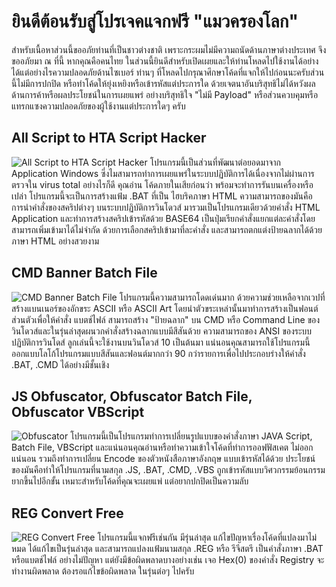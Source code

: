 # ยินดีต้อนรับสู่โปรเจคแจกฟรี "แมวครองโลก"
สำหรับเนื้อหาส่วนนี้ขออภัยท่านที่เป็นชาวต่างชาติ เพราะกระผมไม่มีความถนัดด้านภาษาต่างประเทศ จึงขออภัยมา ณ ที่นี้
หากคุณคือคนไทย ในส่วนนี้ยินดีสำหรับเปิดเผยและให้ท่านโหลดไปใช้งานได้อย่างได้แต่อย่างไรความปลอดภัยด้านไซเบอร์ ท่านๆ ที่โหลดไปกรุณาศึกษาโค้ดที่แจกให้ไปก่อนนะครับส่วนนี้ไม่มีการปกปิด หรือทำโค้ดให้ยุ่งเหยิงหรือเข้ารหัสแต่ประการใด ด้วยเจตนาอันบริสุทธิไม่ได้หวังผลด้านการค้าหรือผลประโยชน์ในการเผยแพร่ อย่างบริสุทธิใจ "ไม่มี Payload" หรือส่วนควบคุมหรือแทรกแซงความปลอดภัยของผู้ใช้งานแต่ประการใดๆ ครับ


## All Script to HTA Script Hacker
![All Script to HTA Script Hacker](https://drive.google.com/file/d/157QrwMCN92vw_MBx7yhv6rDMDfRbwix0/view?usp=sharing)
โปรแกรมนี้เป็นส่วนที่พัฒนาต่อยอดมาจาก Application Windows ซี่งไมสามารถทำการเผยแพร่ในระบบปฏิบัติการได้เนื่องจากไม่ผ่านการตรวจใน virus total อย่างไรก็ดี คุณอ่าน
โค้ดภายในเสียก่อนว่า พร้อมจะทำการรันบนเครื่องหรือเปล่า โปรแกรมนี้จะเป็นการสร้างแฟ้ม .BAT ที่เป็น ไฮบริคภาษา HTML ความสามารถของมันคือ การนำคำสั่งของสคริปต่างๆ บนระบบปฏิบัติการวินโดวส์ มารวมเป็นโปรแกรมเดียวด้วยคำสั่ง HTML Application และทำการสร้างสคริปเข้ารหัสด้วย BASE64 เป็นปุ่มเรียกคำสั่งแยกแต่ละคำสั่งโดยสามารถเพิ่มเข้ามาได้ไม่จำกัด ด้วยการเลือกสคริปเข้ามาที่ละคำสั่ง และสามารถตกแต่งป้ายฉลากได้ด้วยภาษา HTML  อย่างสวยงาม

## CMD Banner Batch File
![CMD Banner Batch File](%28https://drive.google.com/file/d/199pcYBNiUJ9THqaVHBXaHdFu2Y39GvIm/view?usp=sharing%29)
โปรแกรมนี้ความสามารถโดดเด่นมาก ด้วยความช่วยเหลือจากเวปที่สร้างแบนเนอร์ของอักขระ ASCII หรือ ASCII Art โดยนำตัวขระเหล่านั้นมาทำการสร้างเป็นฟอนต์ส่วนตัวเพื่อให้คำสั่ง แบตช์ไฟล์ สามารถสร้าง "ป้ายฉลาก" บน CMD หรือ Command Line ของวินโดวส์และในรุ่นล่าสุดผนวกคำสั่งสร้างฉลากแบบมีสีสันด้วย ความสามารถของ ANSI ของระบบปฏิบัติการวินโดส์ ลูกเล่นนี้จะใช้งานบนวินโดวส์ 10 เป็นต้นมา แน่นอนคุณสามารถใช้โปรแกรมนี้ออกแบบโลโก้โปรแกรมแบบสีสันและฟอนต์มากกว่า 90 กว่ารายการเพื่อไปประกอบร่างให้คำสั่ง .BAT, .CMD ได้อย่างมีชั้นเชิง

## JS Obfuscator, Obfuscator Batch File, Obfuscator VBScript
![Obfuscator](https://drive.google.com/file/d/1wn3yu8FVSkLTxOSMWBku7RuTO1YSQqIS/view?usp=sharing)
โปรแกรมนี้เป็นโปรแกรมทำการเปลี่ยนรูปแบบของคำสั่งภาษา JAVA Script, Batch File, VBScript  และแน่นอนคุณอ่านหรือทำความเข้าใจโค้ดที่ทำการออฟฟัสเคต ไม่ออกแน่นอน รวมถึงทำการเปลี่ยน Encode ของตัวหนังสือภาษาอังกฤษ แบบเข้ารหัสได้ด้วย ประโยชน์ของมันคือทำให้โปรแกรมที่นามสกุล .JS, .BAT, .CMD, .VBS ถูกเข้ารหัสแบบวิศวกรรมย้อนกรรมยากขึ้นไปอีกขั้น เหมาะสำหรับโค้ดที่คุณจะเผยแพ่ แต่อยากปกปิดเป็นความลับ

## REG Convert Free
![REG Convert Free](https://drive.google.com/file/d/1M7V1steeYxS6tfRyWcGknhTH_1wldCXL/view?usp=sharing)
โปรแกรมนี้แจกฟรีเช่นกัน มีรุ่นล่าสุด แก้ไขปัญหาเรื่องโค้ดที่แปลงมาไม่หมด ได้แก้ไขเป็นรุ่นล่าสุด และสามารถแปลงแฟ้มนามสกุล .REG หรือ รีจีสตรี เป็นคำสั่งภาษา .BAT หรือแบตช์ไฟล์ อย่างไม่ปัญหา แต่ยังมีข้อผิดพลาดบางอย่างเช่น เจอ Hex(0) ของคำสั่ง Registry จะทำงานผิดพลาด ต้องรอแก้ไขข้อผิดพลาด ในรุ่นต่อๆ ไปครับ
